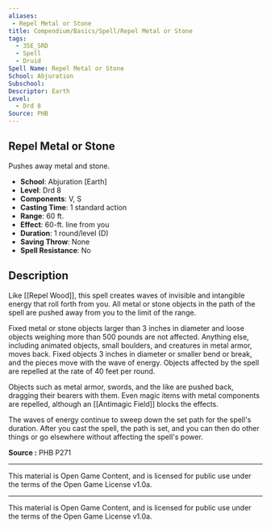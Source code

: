 ```yaml
---
aliases:
 - Repel Metal or Stone  
title: Compendium/Basics/Spell/Repel Metal or Stone  
tags:  
  - 35E_SRD  
  - Spell  
  - Druid  
Spell Name: Repel Metal or Stone  
School: Abjuration  
Subschool:  
Descriptor: Earth  
Level:  
  - Drd 8  
Source: PHB  
---
```


## Repel Metal or Stone

Pushes away metal and stone.

- **School**: Abjuration [Earth]  
- **Level**: Drd 8  
- **Components**: V, S  
- **Casting Time**: 1 standard action  
- **Range**: 60 ft.  
- **Effect**: 60-ft. line from you  
- **Duration**: 1 round/level (D)  
- **Saving Throw**: None  
- **Spell Resistance**: No  

## Description

Like [[Repel Wood]], this spell creates waves of invisible and intangible energy that roll forth from you. All metal or stone objects in the path of the spell are pushed away from you to the limit of the range.

Fixed metal or stone objects larger than 3 inches in diameter and loose objects weighing more than 500 pounds are not affected. Anything else, including animated objects, small boulders, and creatures in metal armor, moves back. Fixed objects 3 inches in diameter or smaller bend or break, and the pieces move with the wave of energy. Objects affected by the spell are repelled at the rate of 40 feet per round.

Objects such as metal armor, swords, and the like are pushed back, dragging their bearers with them. Even magic items with metal components are repelled, although an [[Antimagic Field]] blocks the effects.

The waves of energy continue to sweep down the set path for the spell's duration. After you cast the spell, the path is set, and you can then do other things or go elsewhere without affecting the spell's power.


**Source :** PHB P271

---

This material is Open Game Content, and is licensed for public use under  
the terms of the Open Game License v1.0a.

---

This material is Open Game Content, and is licensed for public use under the terms of the Open Game License v1.0a.
